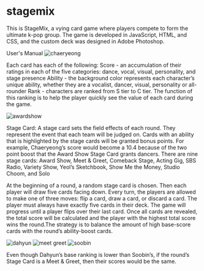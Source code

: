 # stagemix

This is StageMix, a vying card game where players compete to form the ultimate k-pop group. The game is developed in JavaScript, HTML, and CSS, and the custom deck was designed in Adobe Photoshop. 

User's Manual
![chaeryeong](https://github.com/user-attachments/assets/adfe1ecb-644c-40a3-850b-28c8424a016b)

Each card has each of the following:
Score - an accumulation of their ratings in each of the five categories: dance, vocal, visual, personality, and stage presence
Ability - the background color represents each character’s unique ability, whether they are a vocalist, dancer, visual, personality or all-rounder
Rank - characters are ranked from S tier to C tier. The function of this ranking is to help the player quickly see the value of each card during the game.

![awardshow](https://github.com/user-attachments/assets/3869f5e1-3273-44be-962a-5ac3f6c83813)

Stage Card:
A stage card sets the field effects of each round. They represent the event that each team will be judged on. Cards with an ability that is highlighted by the stage cards will be granted bonus points. For example, Chaeryeong’s score would become a 10.4 because of the two point boost that the Award Show Stage Card grants dancers. There are nine stage cards: Award Show, Meet & Greet, Comeback Stage, Acting Gig, SBS Radio, Variety Show, Yeol’s Sketchbook, Show Me the Money, Studio Choom, and Solo


At the beginning of a round, a random stage card is chosen. Then each player will draw five cards facing down. Every turn, the players are allowed to make one of three moves: flip a card, draw a card, or discard a card. The player must always have exactly five cards in their deck. The game will progress until a player flips over their last card. Once all cards are revealed, the total score will be calculated and the player with the highest total score wins the round.The strategy is to balance the amount of high base-score cards with the round’s ability-boost cards.

![dahyun](https://github.com/user-attachments/assets/1e0b4491-5935-4796-aff7-779f3730ac8b)
![meet greet](https://github.com/user-attachments/assets/2accb1bb-a765-44aa-8eb5-6a34a34a2cbb)
![soobin](https://github.com/user-attachments/assets/d2f26dac-2ee9-480d-93ef-8ae9cec00bf1)

Even though Dahyun’s base ranking is lower than Soobin’s, if the round’s Stage Card is a Meet & Greet, then their scores would be the same.


